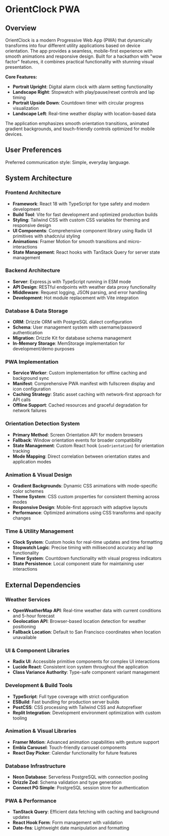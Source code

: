 # OrientClock PWA

## Overview

OrientClock is a modern Progressive Web App (PWA) that dynamically transforms into four different utility applications based on device orientation. The app provides a seamless, mobile-first experience with smooth animations and responsive design. Built for a hackathon with "wow factor" features, it combines practical functionality with stunning visual presentation.

**Core Features:**
- **Portrait Upright**: Digital alarm clock with alarm setting functionality
- **Landscape Right**: Stopwatch with play/pause/reset controls and lap timing
- **Portrait Upside Down**: Countdown timer with circular progress visualization
- **Landscape Left**: Real-time weather display with location-based data

The application emphasizes smooth orientation transitions, animated gradient backgrounds, and touch-friendly controls optimized for mobile devices.

## User Preferences

Preferred communication style: Simple, everyday language.

## System Architecture

### Frontend Architecture
- **Framework**: React 18 with TypeScript for type safety and modern development
- **Build Tool**: Vite for fast development and optimized production builds
- **Styling**: Tailwind CSS with custom CSS variables for theming and responsive design
- **UI Components**: Comprehensive component library using Radix UI primitives with shadcn/ui styling
- **Animations**: Framer Motion for smooth transitions and micro-interactions
- **State Management**: React hooks with TanStack Query for server state management

### Backend Architecture
- **Server**: Express.js with TypeScript running in ESM mode
- **API Design**: RESTful endpoints with weather data proxy functionality
- **Middleware**: Request logging, JSON parsing, and error handling
- **Development**: Hot module replacement with Vite integration

### Database & Data Storage
- **ORM**: Drizzle ORM with PostgreSQL dialect configuration
- **Schema**: User management system with username/password authentication
- **Migration**: Drizzle Kit for database schema management
- **In-Memory Storage**: MemStorage implementation for development/demo purposes

### PWA Implementation
- **Service Worker**: Custom implementation for offline caching and background sync
- **Manifest**: Comprehensive PWA manifest with fullscreen display and icon configuration
- **Caching Strategy**: Static asset caching with network-first approach for API calls
- **Offline Support**: Cached resources and graceful degradation for network failures

### Orientation Detection System
- **Primary Method**: Screen Orientation API for modern browsers
- **Fallback**: Window orientation events for broader compatibility
- **State Management**: Custom React hook (`useOrientation`) for orientation tracking
- **Mode Mapping**: Direct correlation between orientation states and application modes

### Animation & Visual Design
- **Gradient Backgrounds**: Dynamic CSS animations with mode-specific color schemes
- **Theme System**: CSS custom properties for consistent theming across modes
- **Responsive Design**: Mobile-first approach with adaptive layouts
- **Performance**: Optimized animations using CSS transforms and opacity changes

### Time & Utility Management
- **Clock System**: Custom hooks for real-time updates and time formatting
- **Stopwatch Logic**: Precise timing with millisecond accuracy and lap functionality
- **Timer System**: Countdown functionality with visual progress indicators
- **State Persistence**: Local component state for maintaining user interactions

## External Dependencies

### Weather Services
- **OpenWeatherMap API**: Real-time weather data with current conditions and 5-hour forecast
- **Geolocation API**: Browser-based location detection for weather positioning
- **Fallback Location**: Default to San Francisco coordinates when location unavailable

### UI & Component Libraries
- **Radix UI**: Accessible primitive components for complex UI interactions
- **Lucide React**: Consistent icon system throughout the application
- **Class Variance Authority**: Type-safe component variant management

### Development & Build Tools
- **TypeScript**: Full type coverage with strict configuration
- **ESBuild**: Fast bundling for production server builds
- **PostCSS**: CSS processing with Tailwind CSS and Autoprefixer
- **Replit Integration**: Development environment optimization with custom tooling

### Animation & Visual Libraries
- **Framer Motion**: Advanced animation capabilities with gesture support
- **Embla Carousel**: Touch-friendly carousel components
- **React Day Picker**: Calendar functionality for future features

### Database Infrastructure
- **Neon Database**: Serverless PostgreSQL with connection pooling
- **Drizzle Zod**: Schema validation and type generation
- **Connect PG Simple**: PostgreSQL session store for authentication

### PWA & Performance
- **TanStack Query**: Efficient data fetching with caching and background updates
- **React Hook Form**: Form management with validation
- **Date-fns**: Lightweight date manipulation and formatting